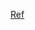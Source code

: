 [Ref](https://www.synopsys.com/content/dam/synopsys/services/whitepapers/hierarchical-testbench-configuration-using-uvm.pdf)
